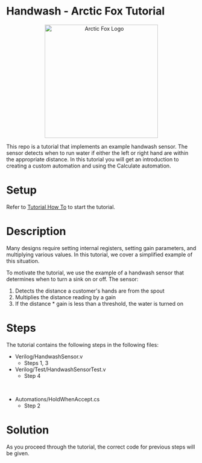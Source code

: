 # Handwash - Arctic Fox Tutorial

<p align="center">
    <img src="https://icii.io/wp-content/uploads/2022/09/New-Arctic-Fox-Logo.Blue_.For-Animation.WithBehindForGaps-1.svg" alt="Arctic Fox Logo" style="width:300px;"/>
</p>

This repo is a tutorial that implements an example handwash sensor. The sensor detects when to run water if either the left or right hand are within the appropriate distance. In this tutorial you will get an introduction to creating a custom automation and using the Calculate automation. 
<br>

# Setup
Refer to <a href="https://github.com/icii-arcticfox/TutorialHome#how-to-use-tutorials/" target="_blank">Tutorial How To</a> to start the tutorial. 

# Description
Many designs require setting internal registers, setting gain parameters, and multiplying various values. In this tutorial, we cover a simplified example of this situation.

To motivate the tutorial, we use the example of a handwash sensor that determines when to turn a sink on or off. The sensor:
1. Detects the distance a customer's hands are from the spout
2. Multiplies the distance reading by a gain
3. If the distance * gain is less than a threshold, the water is turned on

# Steps
The tutorial contains the following steps in the following files: 
- Verilog/HandwashSensor.v
  - Steps 1, 3
- Verilog/Test/HandwashSensorTest.v 
  - Step 4

<br/>

- Automations/HoldWhenAccept.cs
  - Step 2


# Solution
As you proceed through the tutorial, the correct code for previous steps will be given. 
